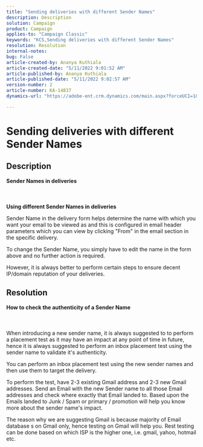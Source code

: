 ```yaml
---
title: "Sending deliveries with different Sender Names"
description: Description
solution: Campaign
product: Campaign
applies-to: "Campaign Classic"
keywords: "KCS,Sending deliveries with different Sender Names"
resolution: Resolution
internal-notes: 
bug: False
article-created-by: Ananya Kuthiala
article-created-date: "5/11/2022 9:01:52 AM"
article-published-by: Ananya Kuthiala
article-published-date: "5/11/2022 9:02:57 AM"
version-number: 2
article-number: KA-14837
dynamics-url: "https://adobe-ent.crm.dynamics.com/main.aspx?forceUCI=1&pagetype=entityrecord&etn=knowledgearticle&id=244b11fc-08d1-ec11-a7b5-0022480a8e40"

---
```

# Sending deliveries with different Sender Names

## Description

<b>Sender Names in deliveries</b><br><br> <br><br><b>Using different Sender Names in deliveries</b>


Sender Name in the delivery form helps determine the name with which you want your email to be viewed as and this is configured in email header parameters which you can view by clicking "From" in the email section in the specific delivery.



To change the Sender Name, you simply have to edit the name in the form above and no further action is required.

However, it is always better to perform certain steps to ensure decent IP/domain reputation of your deliveries.






## Resolution

<b>How to check the authenticity of a Sender Name</b><br><br> <br><br>
When introducing a new sender name, it is always suggested to to perform a placement test as it may have an impact at any point of time in future, hence it is always suggested to perform an inbox placement test using the sender name to validate it's authenticity.

You can perform an inbox placement test using the new sender names and then use them to target the delivery.

To perform the test, have 2-3 existing Gmail address and 2-3 new Gmail addresses. Send an Email with the new Sender name to all those Email addresses and check where exactly that Email landed to. Based upon the Emails landed to Junk / Spam or primary / promotion will help you know more about the sender name's impact.

The reason why we are suggesting Gmail is because majority of Email database s on Gmail only, hence testing on Gmail will help you. Rest testing can be done based on which ISP is the higher one, i.e. gmail, yahoo, hotmail etc.
